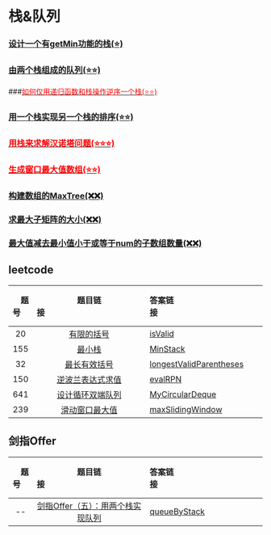 # 栈&队列

### [设计一个有getMin功能的栈(⭐️)](./stack+queue/leetcode/easy/MinStack.h)<br>

### [由两个栈组成的队列(⭐️⭐️)](./stack+queue/itinterviews/TwoStacksQueue.h)

###[<font color=red>如何仅用递归函数和栈操作逆序一个栈(⭐️⭐️)</font>](./stack+queue/itinterviews/reverseStack.h)

### [用一个栈实现另一个栈的排序(⭐️⭐️)](./stack+queue/itinterviews/sortStackByStack.h)

### [<font color=red>用栈来求解汉诺塔问题(⭐️⭐️⭐️)</font>](./stack+queue/itinterviews/hanoiProblem.h)

### [<font color=red>生成窗口最大值数组(⭐️⭐️)</font>](./stack+queue/itinterviews/getMaxWindow.h)

### [构建数组的MaxTree(❌❌)]()

### [求最大子矩阵的大小(❌❌)]()

### [最大值减去最小值小于或等于num的子数组数量(❌❌)]()




## leetcode
| &emsp;题号&emsp; | 题目链接&emsp;&emsp;&emsp;&emsp;&emsp;&emsp;&emsp;&emsp;&emsp;&emsp;&emsp;&emsp;| 答案链接&emsp;&emsp;&emsp;&emsp;&emsp;&emsp;&emsp;&emsp;&emsp;&emsp;&emsp;&emsp;| &emsp;难度&emsp;  | &emsp;完成度&emsp;  |
| :--: | :--: | :----------------------------------------------------------- | :-----------------------------------------------------------  | :------: |
|  20   | [有限的括号](https://leetcode-cn.com/problems/valid-parentheses/)| [isValid](./stack+queue/leetcode/easy/isValid.h) | <font color=green>easy</font> | ✅ |
|  155   | [最小栈](https://leetcode-cn.com/problems/valid-parentheses)| [MinStack](./stack+queue/leetcode/easy/MinStack.h) | <font color=green>easy</font> | ✅ |
|  32   | [最长有效括号](https://leetcode-cn.com/problems/longest-valid-parentheses/)| [longestValidParentheses](./stack+queue/leetcode/longestValidParentheses.h) | ✨✨✨ | ✅ |
|  150   | [逆波兰表达式求值](https://leetcode-cn.com/problems/evaluate-reverse-polish-notation/)| [evalRPN](./stack+queue/leetcode/evalRPN.h) | ✨✨  | ❌ |
|  641   | [设计循环双端队列](https://leetcode-cn.com/problems/design-circular-deque/)| [MyCircularDeque](./stack+queue/leetcode/MyCircularDeque.h) | ✨✨ | ❌ |
|  239   | [滑动窗口最大值](https://leetcode-cn.com/problems/sliding-window-maximum/)| [maxSlidingWindow](./stack+queue/leetcode/maxSlidingWindow.h) | ✨✨✨ | ❌ |
       
## 剑指Offer
| &emsp;题号&emsp; | 题目链接&emsp;&emsp;&emsp;&emsp;&emsp;&emsp;&emsp;&emsp;&emsp;&emsp;&emsp;&emsp;| 答案链接&emsp;&emsp;&emsp;&emsp;&emsp;&emsp;&emsp;&emsp;&emsp;&emsp;&emsp;&emsp;| &emsp;难度&emsp;  | &emsp;完成度&emsp;  |
| :--: | :--: | :----------------------------------------------------------- | :-----------------------------------------------------------  | :------: |
|  --   | [ 剑指Offer（五）：用两个栈实现队列](https://www.nowcoder.com/practice/54275ddae22f475981afa2244dd448c6?tpId=13&tqId=11158&tPage=1&rp=1&ru=/ta/coding-interviews&qru=/ta/coding-interviews/question-ranking)| [queueByStack](./stack+queue/coding-interviews/queueByStack.h) | ✨  | ✅  |  